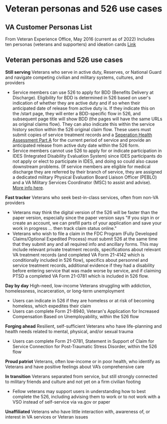 # Veteran personas and 526 use cases

## VA Customer Personas List
From Veteran Experience Office, May 2016 (current as of 2022)
Includes ten personas (veterans and supporters) and ideation cards
[Link](https://github.com/department-of-veterans-affairs/va.gov-team/blob/master/platform/design/va-customer-personas/VA%20Customer%20Personas.pdf)

## Veteran personas and 526 use cases

**Still serving**
Veterans who serve in active duty, Reserves, or National Guard and navigate competing civilian and military systems, cultures, and providers
- Service members can use 526 to apply for BDD (Benefits Delivery at Discharge). Eligibility for BDD is determined in 526 based on user's indication of whether they are active duty and if so when their anticipated date of release from active duty is. If they indicate this on the /start page, they will enter a BDD-specific flow in 526, and subsequent page title will show BDD (the pages will have the same URLs as original claims flow). They can also indicate this within the service history section within the 526 original claim flow. These users must submit copies of service treatment records and a [Seperation Health  Assessment Part A](https://www.benefits.va.gov/compensation/dbq_publicdbqs.asp) for the current period of service and provide an anticipated release from active duty date within the 526 form. 
- Service members cannot use 526 to apply for or indicate participation in IDES (Integrated Disability Evaluation System) since IDES participants do not apply or elect to participate in IDES, and doing so could also cause downstream problems. (If service members are eligible for medical discharge they are referred by their branch of service, they are assigned a dedicated military Physical Evaluation Board Liaison Officer (PEBLO) and a VA Military Services Coordinator (MSC) to assist and advise). [More info here](https://github.com/department-of-veterans-affairs/digital-experience-products/issues/752).

**Fast tracker**
Veterans who seek best-in-class services, often from non-VA providers
- Veterans may think the digital version of the 526 will be faster than the paper version, especially since the paper version says "If you sign in or create an account, we can prefill parts of your application and save your work in progress ... then track claim status online."
- Veterans who wish to file a claim in the FDC Program (Fully Developed Claims/Optional Expedited Process) must submit 526 at the same time that they submit any and all required info and ancillary forms. This may include relevant private treatment records, specifications about relevant VA treatment records (and completed VA Form 21-4142 which is conditionally included in 526 flow), specifics about personnel and service treatment records, additional evidence if they had a disability before entering service that was made worse by service, and if claiming PTSD a completed VA Form 21-0781 which is included in 526 flow.

**Day by day**
High-need, low-income Veterans struggling with addiction, homelessness, incarceration, or long-term unemployment
- Users can indicate in 526 if they are homeless or at risk of becoming homeless, which expedites their claim
- Users can complete Form 21-8940, Veteran's Application for Increased Compensation Based on Unemployability, within the 526 flow

**Forging ahead**
Resilient, self-sufficient Veterans who have life-planning and health needs related to mental, physical, and/or sexual trauma
- Users can complete Form 21-0781, Statement in Support of Claim for Service Connection for Post-Traumatic Stress Disorder, within the 526 flow

**Proud patriot**
Veterans, often low-income or in poor health, who identify as Veterans and have positive feelings about VA’s comprehensive care


**In transition**
Veterans separated from service, but still strongly connected to military friends and culture and not yet on a firm civilian footing
- Fellow veterans may support users in understanding how to best complete the 526, including advising them to work or to not work with a VSO instead of self-service via va.gov or paper

**Unaffiliated**
Veterans who have little interaction with, awareness of, or interest in VA services or Veteran issues



